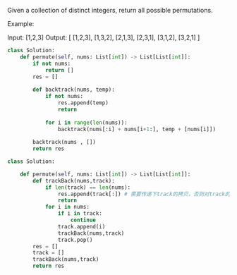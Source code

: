 Given a collection of distinct integers, return all possible permutations.

Example:

Input: [1,2,3]
Output:
[
  [1,2,3],
  [1,3,2],
  [2,1,3],
  [2,3,1],
  [3,1,2],
  [3,2,1]
]

```Python
class Solution:
    def permute(self, nums: List[int]) -> List[List[int]]:
        if not nums:
            return []
        res = []
        
        def backtrack(nums, temp):
            if not nums:
                res.append(temp)
                return 
            
            for i in range(len(nums)):
                backtrack(nums[:i] + nums[i+1:], temp + [nums[i]])
        
        backtrack(nums , [])
        return res
```       
```Python  
class Solution:

    def permute(self, nums: List[int]) -> List[List[int]]:
        def trackBack(nums,track):
            if len(track) == len(nums):
                res.append(track[:]) # 需要传递下track的拷贝，否则对track的修改会影响到结果
                return
            for i in nums:
                if i in track:
                    continue
                track.append(i)
                trackBack(nums,track)
                track.pop()
        res = []
        track = []
        trackBack(nums,track)
        return res
 ```   
